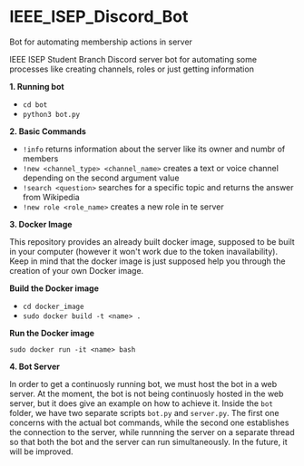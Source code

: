# IEEE_ISEP_Discord_Bot
Bot for automating membership actions in server

IEEE ISEP Student Branch Discord server bot for automating some processes like creating channels, roles or just getting information

**1. Running bot**

- ```cd bot```
- ```python3 bot.py```

**2. Basic Commands**

- ```!info``` returns information about the server like its owner and numbr of members
- ```!new <channel_type> <channel_name>``` creates a text or voice channel depending on the second argument value
- ```!search <question>``` searches for a specific topic and returns the answer from Wikipedia
- `!new role <role_name>` creates a new role in te server

**3. Docker Image**

This repository provides an already built docker image, supposed to be built in your computer (however it won't work due to the token inavailability). Keep in mind that the docker image is just supposed help you through the creation of your own Docker image.

**Build the Docker image**

- ```cd docker_image```
- ```sudo docker build -t <name> .```

**Run the Docker image**

```sudo docker run -it <name> bash```

**4. Bot Server**

In order to get a continuosly running bot, we must host the bot in a web server. At the moment, the bot is not being continuosly hosted in the web server, but it does give an example on how to achieve it.
Inside the `bot` folder, we have two separate scripts `bot.py` and `server.py`. The first one concerns with the actual bot commands, while the second one establishes the connection to the server, while runnning the server on a separate thread so that both the bot and the server can run simultaneously.
In the future, it will be improved.
